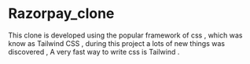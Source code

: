# Razorpay_clone

This clone is developed using the popular framework of css , which was know as Tailwind CSS , during this project a lots of new things was discovered , A very fast way to write css is Tailwind . 
